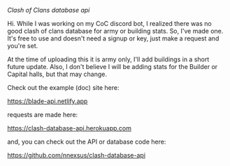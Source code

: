 *Clash of Clans database api*

Hi. While I was working on my CoC discord bot, I realized there was no good clash of clans database for army or building stats.
So, I've made one. It's free to use and doesn't need a signup or key, just make a request and you're set.

At the time of uploading this it is army only, I'll add buildings in a short future update.
Also, I don't believe I will be adding stats for the Builder or Capital halls, but that may change.


Check out the example (doc) site here:

https://blade-api.netlify.app



requests are made here:

https://clash-database-api.herokuapp.com



and, you can check out the API or database code here:

https://github.com/nnexsus/clash-database-api

